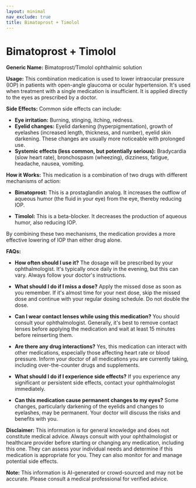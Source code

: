 ```yaml
---
layout: minimal
nav_exclude: true
title: Bimatoprost + Timolol
---
```


# Bimatoprost + Timolol

**Generic Name:** Bimatoprost/Timolol ophthalmic solution

**Usage:**  This combination medication is used to lower intraocular pressure (IOP) in patients with open-angle glaucoma or ocular hypertension. It's used when treatment with a single medication is insufficient.  It is applied directly to the eyes as prescribed by a doctor.

**Side Effects:**  Common side effects can include:

* **Eye irritation:** Burning, stinging, itching, redness.
* **Eyelid changes:**  Eyelid darkening (hyperpigmentation), growth of eyelashes (increased length, thickness, and number),  eyelid skin darkening. These changes are usually more noticeable with prolonged use.
* **Systemic effects (less common, but potentially serious):**  Bradycardia (slow heart rate), bronchospasm (wheezing), dizziness, fatigue, headache, nausea, vomiting.


**How it Works:** This medication is a combination of two drugs with different mechanisms of action:

* **Bimatoprost:**  This is a prostaglandin analog. It increases the outflow of aqueous humor (the fluid in your eye) from the eye, thereby reducing IOP.

* **Timolol:** This is a beta-blocker. It decreases the production of aqueous humor, also reducing IOP.

By combining these two mechanisms, the medication provides a more effective lowering of IOP than either drug alone.

**FAQs:**

* **How often should I use it?**  The dosage will be prescribed by your ophthalmologist. It's typically once daily in the evening, but this can vary.  Always follow your doctor's instructions.

* **What should I do if I miss a dose?**  Apply the missed dose as soon as you remember. If it's almost time for your next dose, skip the missed dose and continue with your regular dosing schedule. Do not double the dose.

* **Can I wear contact lenses while using this medication?**  You should consult your ophthalmologist.  Generally, it's best to remove contact lenses before applying the medication and wait at least 15 minutes before reinserting them.

* **Are there any drug interactions?** Yes, this medication can interact with other medications, especially those affecting heart rate or blood pressure.  Inform your doctor of all medications you are currently taking, including over-the-counter drugs and supplements.

* **What should I do if I experience side effects?**  If you experience any significant or persistent side effects, contact your ophthalmologist immediately.

* **Can this medication cause permanent changes to my eyes?**  Some changes, particularly darkening of the eyelids and changes to eyelashes, may be permanent.  Your doctor will discuss the risks and benefits with you.


**Disclaimer:** This information is for general knowledge and does not constitute medical advice. Always consult with your ophthalmologist or healthcare provider before starting or changing any medication, including this one.  They can assess your individual needs and determine if this medication is appropriate for you.  They can also monitor for and manage potential side effects.


**Note:** This information is AI-generated or crowd-sourced and may not be accurate. Please consult a medical professional for verified advice.